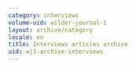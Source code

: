 ```yaml
---
category: interviews
volume-uid: wilder-journal-1
layout: archive/category
locale: en
title: Interviews articles archive
uid: wj1-archive-interviews
---
```


